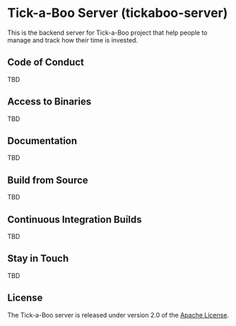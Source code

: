 # Tick-a-Boo Server (tickaboo-server)

This is the backend server for Tick-a-Boo project that help people to manage and track how their time is invested.

## Code of Conduct

TBD

## Access to Binaries

TBD

## Documentation

TBD

## Build from Source

TBD

## Continuous Integration Builds

TBD

## Stay in Touch

TBD

## License

The Tick-a-Boo server is released under version 2.0 of the [Apache License](https://www.apache.org/licenses/LICENSE-2.0).